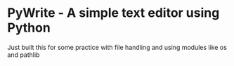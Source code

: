 # PyWrite - A simple text editor using Python
Just built this for some practice with file handling and using modules like os and pathlib
